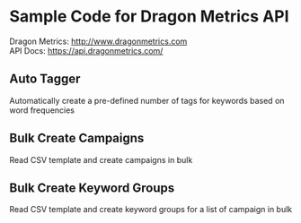# Sample Code for Dragon Metrics API

Dragon Metrics: http://www.dragonmetrics.com  
API Docs: https://api.dragonmetrics.com/

## Auto Tagger
Automatically create a pre-defined number of tags for keywords based on word frequencies

## Bulk Create Campaigns
Read CSV template and create campaigns in bulk

## Bulk Create Keyword Groups
Read CSV template and create keyword groups for a list of campaign in bulk
